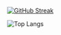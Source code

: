 

[![GitHub Streak](https://streak-stats.demolab.com?user=norf-90&theme=dark&hide_border=true&border_radius=30&card_width=300&ring=09EB26&currStreakLabel=EBEBEB)](https://git.io/streak-stats)

![Top Langs](https://github-readme-stats.vercel.app/api/top-langs/?username=norf90&size_weight=0.5&count_weight=0.5&theme=dark&hide_border=true&border_radius=30&card_width=300&ring=09EB26&currStreakLabel=EBEBEB)



